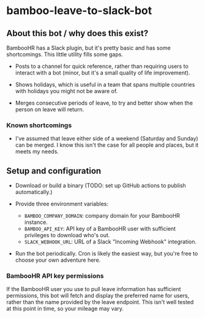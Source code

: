 # bamboo-leave-to-slack-bot

## About this bot / why does this exist?

BambooHR has a Slack plugin, but it's pretty basic and has some shortcomings. This little utility fills some gaps.

- Posts to a channel for quick reference, rather than requiring users to interact with a bot (minor, but it's a small quality of life improvement).

- Shows holidays, which is useful in a team that spans multiple countries with holidays you might not be aware of.

- Merges consecutive periods of leave, to try and better show when the person on leave will return.

### Known shortcomings

- I've assumed that leave either side of a weekend (Saturday and Sunday) can be merged. I know this isn't the case for all people and places, but it meets my needs.

## Setup and configuration

- Download or build a binary (TODO: set up GitHub actions to publish automatically.)

- Provide three environment variables:
    - `BAMBOO_COMPANY_DOMAIN`: company domain for your BambooHR instance.
    - `BAMBOO_API_KEY`: API key of a BambooHR user with sufficient privileges to download who's out.
    - `SLACK_WEBHOOK_URL`: URL of a Slack "Incoming Webhook" integration.

- Run the bot periodically. Cron is likely the easiest way, but you're free to choose your own adventure here.

### BambooHR API key permissions

If the BambooHR user you use to pull leave information has sufficient permissions, this bot will fetch and display the preferred name for users, rather than the name provided by the leave endpoint. This isn't well tested at this point in time, so your mileage may vary.
